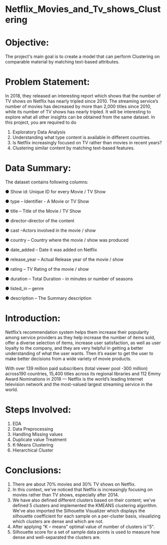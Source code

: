 # Netflix_Movies_and_Tv_shows_Clustering

# Objective:
The project's main goal is to create a model that can perform Clustering on comparable material by matching text-based attributes.

# Problem Statement:
In 2018, they released an interesting report which shows that the number of TV shows on Netflix has nearly tripled since 2010. The streaming service’s number of movies has decreased by more than 2,000 titles since 2010, while its number of TV shows has nearly tripled. It will be interesting to explore what all other insights can be obtained from the same dataset. In this project, you are required to do 

1. Exploratory Data Analysis
2. Understanding what type content is available in different countries.
3. Is Netflix increasingly focused on TV rather than movies in recent years?
4.  Clustering similar content by matching text-based features.

# Data Summary:
The dataset contains following columns:

● Show id: Unique ID for every Movie / TV Show

● type – Identifier - A Movie or TV Show

● title – Title of the Movie / TV Show

● director-director of the content

● cast –Actors involved in the movie / show

● country – Country where the movie / show was produced

● date_added – Date it was added on Netflix

● release_year – Actual Release year of the movie / show

● rating – TV Rating of the movie / show

● duration – Total Duration - in minutes or number of seasons

● listed_in – genre

● description – The Summary description

# Introduction:
Netflix’s recommendation system helps them increase their popularity among service providers as they help increase the number of items sold, offer a diverse selection of items, increase user satisfaction, as well as user loyalty to the company, and they are very helpful in getting a better understanding of what the user wants. Then it’s easier to get the user to make better decisions from a wide variety of movie products.

With over 139 million paid subscribers (total viewer pool -300 million) across190 countries, 15,400 titles across its regional libraries and 112 Emmy Award Nominations in 2018 — Netflix is the world’s leading Internet television network and the most-valued largest streaming service in the world.

# Steps Involved:
1. EDA
2. Data Preprocessing
3. Handling Missing values
4. Duplicate value Treatment
5. K-Means Clustering
6. Hierarchical Cluster

# Conclusions:
1. There are about 70% movies and 30% TV shows on Netflix.
2. In this context, we've noticed that Netflix is increasingly focusing on movies rather than TV shows, especially after 2014.
3. We have also defined different clusters based on their content; we've defined 5 clusters and implemented the KMEANS clustering algorithm. We've  also imported the Silhouette Visualizer which displays the silhouette coefficient for each sample on a per-cluster basis, visualizing which clusters are dense and which are not.
4. After applying “K – means” optimal value of number of clusters is''5".
5. Silhouette score for a set of sample data points is used to measure how dense and well-separated the clusters are.
